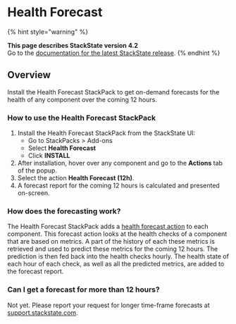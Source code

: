 # Health Forecast

{% hint style="warning" %}

**This page describes StackState version 4.2**<br />Go to the [documentation for the latest StackState release](https://docs.stackstate.com/).
{% endhint %}

## Overview

Install the Health Forecast StackPack to get on-demand forecasts for the health of any component over the coming 12 hours.

### How to use the Health Forecast StackPack

1. Install the Health Forecast StackPack from the StackState UI:
   * Go to StackPacks &gt; Add-ons
   * Select **Health Forecast**
   * Click **INSTALL**
2. After installation, hover over any component and go to the **Actions** tab of the popup.
3. Select the action **Health Forecast \(12h\)**.
4. A forecast report for the coming 12 hours is calculated and presented on-screen.

### How does the forecasting work?

The Health Forecast StackPack adds a [health forecast action](../../configure/topology/component_actions.md) to each component. This forecast action looks at the health checks of a component that are based on metrics. A part of the history of each these metrics is retrieved and used to predict these metrics for the coming 12 hours. The prediction is then fed back into the health checks hourly. The health state of each hour of each check, as well as all the predicted metrics, are added to the forecast report.

### Can I get a forecast for more than 12 hours?

Not yet. Please report your request for longer time-frame forecasts at [support.stackstate.com](https://support.stackstate.com).

